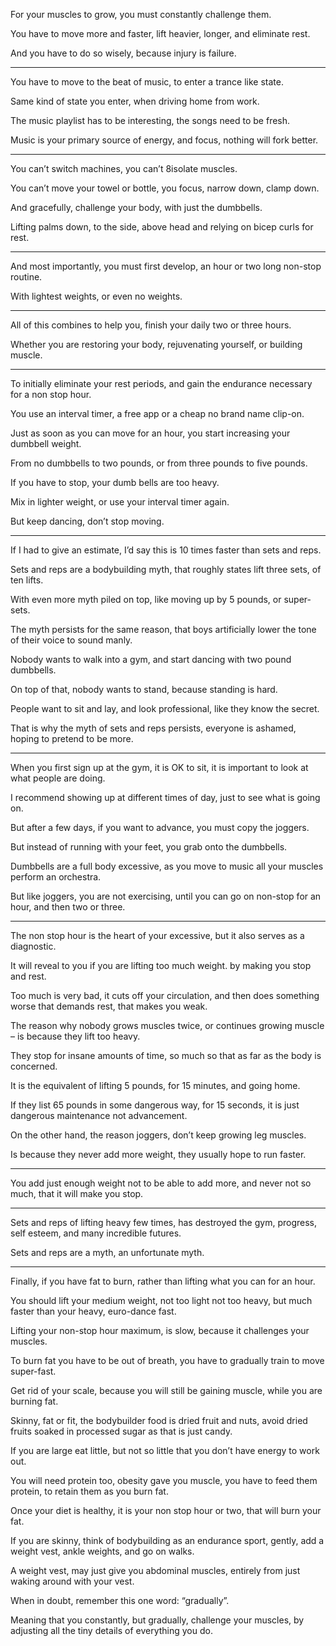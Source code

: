 For your muscles to grow,
you must constantly challenge them.

You have to move more and faster,
lift heavier, longer, and eliminate rest.

And you have to do so wisely,
because injury is failure.

---

You have to move to the beat of music,
to enter a trance like state.

Same kind of state you enter,
when driving home from work.

The music playlist has to be interesting,
the songs need to be fresh.

Music is your primary source of energy,
and focus, nothing will fork better.

---

You can’t switch machines,
you can’t 8isolate muscles.

You can’t move your towel or bottle,
you focus, narrow down, clamp down.

And gracefully, challenge your body,
with just the dumbbells.

Lifting palms down, to the side,
above head and relying on bicep curls for rest.

---

And most importantly, you must first develop,
an hour or two long non-stop routine.

With lightest weights,
or even no weights.

---

All of this combines to help you,
finish your daily two or three hours.

Whether you are restoring your body,
rejuvenating yourself, or building muscle.

---

To initially eliminate your rest periods,
and gain the endurance necessary for a non stop hour.

You use an interval timer,
a free app or a cheap no brand name clip-on.

Just as soon as you can move for an hour,
you start increasing your dumbbell weight.

From no dumbbells to two pounds,
or from three pounds to five pounds.

If you have to stop,
your dumb bells are too heavy.

Mix in lighter weight,
or use your interval timer again.

But keep dancing,
don’t stop moving.

---

If I had to give an estimate,
I’d say this is 10 times faster than sets and reps.

Sets and reps are a bodybuilding myth,
that roughly states lift three sets, of ten lifts.

With even more myth piled on top,
like moving up by 5 pounds, or super-sets.

The myth persists for the same reason,
that boys artificially lower the tone of their voice to sound manly.

Nobody wants to walk into a gym,
and start dancing with two pound dumbbells.

On top of that, nobody wants to stand,
because standing is hard.

People want to sit and lay,
and look professional, like they know the secret.

That is why the myth of sets and reps persists,
everyone is ashamed, hoping to pretend to be more.

---

When you first sign up at the gym,
it is OK to sit, it is important to look at what people are doing.

I recommend showing up at different times of day,
just to see what is going on.

But after a few days, if you want to advance,
you must copy the joggers.

But instead of running with your feet,
you grab onto the dumbbells.

Dumbbells are a full body excessive,
as you move to music all your muscles perform an orchestra.

But like joggers, you are not exercising,
until you can go on non-stop for an hour, and then two or three.

---

The non stop hour is the heart of your excessive,
but it also serves as a diagnostic.

It will reveal to you if you are lifting too much weight.
by making you stop and rest.

Too much is very bad, it cuts off your circulation,
and then does something worse that demands rest, that makes you weak.

The reason why nobody grows muscles twice,
or continues growing muscle – is because they lift too heavy.

They stop for insane amounts of time,
so much so that as far as the body is concerned.

It is the equivalent of lifting 5 pounds,
for 15 minutes, and going home.

If they list 65 pounds in some dangerous way,
for 15 seconds, it is just dangerous maintenance not advancement.

On the other hand, the reason joggers,
don’t keep growing leg muscles.

Is because they never add more weight,
they usually hope to run faster.

---

You add just enough weight not to be able to add more,
and never not so much, that it will make you stop.

---

Sets and reps of lifting heavy few times,
has destroyed the gym, progress, self esteem, and many incredible futures.

Sets and reps are a myth,
an unfortunate myth.

---

Finally, if you have fat to burn,
rather than lifting what you can for an hour.

You should lift your medium weight, not too light not too heavy,
but much faster than your heavy, euro-dance fast.

Lifting your non-stop hour maximum, is slow,
because it challenges your muscles.

To burn fat you have to be out of breath,
you have to gradually train to move super-fast.

Get rid of your scale, because you will still be gaining muscle,
while you are burning fat.

Skinny, fat or fit, the bodybuilder food is dried fruit and nuts,
avoid dried fruits soaked in processed sugar as that is just candy.

If you are large eat little,
but not so little that you don’t have energy to work out.

You will need protein too, obesity gave you muscle,
you have to feed them protein, to retain them as you burn fat.

Once your diet is healthy,
it is your non stop hour or two, that will burn your fat.

If you are skinny, think of bodybuilding as an endurance sport,
gently, add a weight vest, ankle weights, and go on walks.

A weight vest, may just give you abdominal muscles,
entirely from just waking around with your vest.

When in doubt, remember this one word:
“gradually”.

Meaning that you constantly, but gradually,
challenge your muscles, by adjusting all the tiny details of everything you do.
